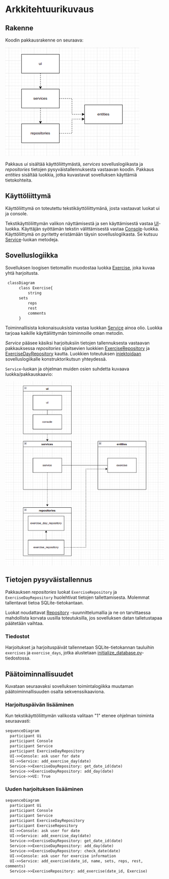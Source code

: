 # Arkkitehtuurikuvaus

## Rakenne

Koodin pakkausrakenne on seuraava:

![Pakkausrakenne](./kuvat/arkkitehtuuri.png)

Pakkaus _ui_ sisältää käyttöliittymästä, _services_ sovelluslogiikasta ja _repositories_ tietojen pysyväistallennuksesta vastaavan koodin. Pakkaus _entities_ sisältää luokkia, jotka kuvastavat sovelluksen käyttämiä tietokohteita.

## Käyttöliittymä

Käyttöliittymä on toteutettu tekstikäyttöliittymänä, josta vastaavat luokat ui ja console.

Tekstikäyttöliittymän valikon näyttämisestä ja sen käyttämisestä vastaa [UI](https://github.com/JoJoensuu/ot-harjoitustyo/blob/master/python-strenght-training-app/src/ui/ui.py)-luokka. Käyttäjän syöttämän tekstin välittämisestä vastaa [Console](https://github.com/JoJoensuu/ot-harjoitustyo/blob/master/python-strenght-training-app/src/ui/console.py)-luokka. Käyttöliittymä on pyritetty eristämään täysin sovelluslogiikasta. Se kutsuu [Service](https://github.com/JoJoensuu/ot-harjoitustyo/blob/master/python-strenght-training-app/src/services/service.py)-luokan metodeja.

## Sovelluslogiikka

Sovelluksen loogisen tietomallin muodostaa luokka  [Exercise](https://github.com/JoJoensuu/ot-harjoitustyo/blob/master/python-strenght-training-app/src/entities/exercise.py), joka kuvaa yhtä harjoitusta.

```mermaid
 classDiagram
      class Exercise{
          string
	  sets
          reps
          rest
          comments
      }
```

Toiminnallisista kokonaisuuksista vastaa luokkan [Service](https://github.com/JoJoensuu/ot-harjoitustyo/blob/master/python-strenght-training-app/src/services/service.py) ainoa olio. Luokka tarjoaa kaikille käyttäliittymän toiminnoille oman metodin.

_Service_ pääsee käsiksi harjoituksiin tietojen tallennuksesta vastaavan pakkauksessa _repositories_ sijaitsevien luokkien [ExerciseRepository](https://github.com/JoJoensuu/ot-harjoitustyo/blob/master/python-strenght-training-app/src/repositories/exercise_repository.py) ja [ExerciseDayRepository](https://github.com/JoJoensuu/ot-harjoitustyo/blob/master/python-strenght-training-app/src/repositories/exercise_day_repository.py) kautta. Luokkien toteutuksen [injektoidaan](https://en.wikipedia.org/wiki/Dependency_injection) sovelluslogiikalle konstruktorikutsun yhteydessä.

`Service`-luokan ja ohjelman muiden osien suhdetta kuvaava luokka/pakkauskaavio:

![Pakkausrakenne ja luokat](./kuvat/arkkitehtuuri_pakkaus.png)

## Tietojen pysyväistallennus

Pakkauksen _repositories_ luokat `ExerciseRepository` ja `ExerciseDayRepository` huolehtivat tietojen tallettamisesta. Molemmat tallentavat tietoa SQLite-tietokantaan.

Luokat noudattavat [Repository](https://en.wikipedia.org/wiki/Data_access_object) -suunnittelumallia ja ne on tarvittaessa mahdollista korvata uusilla toteutuksilla, jos sovelluksen datan talletustapaa päätetään vaihtaa.

### Tiedostot

Harjoitukset ja harjoituspäivät tallennetaan SQLite-tietokannan tauluihin `exercises` ja `exercise_days`, jotka alustetaan [initialize_database.py](https://github.com/JoJoensuu/ot-harjoitustyo/blob/master/python-strenght-training-app/src/initialize_database.py)-tiedostossa.

## Päätoiminnallisuudet

Kuvataan seuraavaksi sovelluksen toimintalogiikka muutaman päätoiminnallisuuden osalta sekvenssikaaviona.

### Harjoituspäivän lisääminen

Kun tekstikäyttöliittymän valikosta valitaan "1" etenee ohjelman toiminta seuraavasti:

```mermaid
sequenceDiagram
  participant Ui
  participant Console
  participant Service
  participant ExerciseDayRepository
  UI->>Console: ask user for date
  UI->>Service: add_exercise_day(date)
  Service->>ExerciseDayRepository: get_date_id(date)
  Service->>ExerciseDayRepository: add_day(date)
  Service->>UI: True
```


### Uuden harjoituksen lisääminen


```mermaid
sequenceDiagram
  participant Ui
  participant Console
  participant Service
  participant ExerciseDayRepository
  participant ExerciseRepository
  UI->>Console: ask user for date
  UI->>Service: add_exercise_day(date)
  Service->>ExerciseDayRepository: get_date_id(date)
  Service->>ExerciseDayRepository: add_day(date)
  Service->>ExerciseDayRepository: check_date(date)
  UI->>Console: ask user for exercise information
  UI->>Service: add_exercise(date_id, name, sets, reps, rest, comments)
  Service->>ExerciseRepository: add_exercise(date_id, Exercise)
```
